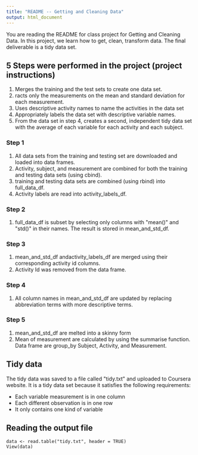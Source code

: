 ```yaml
---
title: "README -- Getting and Cleaning Data"
output: html_document
---
```


You are reading the README for class project for Getting and Cleaning Data. In this project, we learn how to get, clean, transform data. The final deliverable is a tidy data set.


## 5 Steps were performed in the project (project instructions)
1. Merges the training and the test sets to create one data set.
2. racts only the measurements on the mean and standard deviation for each measurement. 
3. Uses descriptive activity names to name the activities in the data set
4. Appropriately labels the data set with descriptive variable names. 
5. From the data set in step 4, creates a second, independent tidy data set with the average of each variable for each activity and each subject.

### Step 1
1. All data sets from the training and testing set are downloaded and loaded into data frames.
2. Activity, subject, and measurement are combined for both the training and testing data sets (using cbind).
3. training and testing data sets are combined (using rbind) into full_data_df.
4. Activity labels are read into activity_labels_df.

### Step 2
1. full_data_df is subset by selecting only columns with "mean()" and "std()" in their names. The result is stored in mean_and_std_df.

### Step 3
1. mean_and_std_df andactivity_labels_df are merged using their corresponding activity id columns.
2. Activity Id was removed from the data frame.

### Step 4
1. All column names in mean_and_std_df are updated by replacing abbreviation terms with more descriptive terms.

### Step 5
1. mean_and_std_df are melted into a skinny form
2. Mean of measurement are calculated by using the summarise function. Data frame are group_by Subject, Activity, and Measurement.

## Tidy data 
The tidy data was saved to a file called "tidy.txt" and uploaded to Coursera website. It is a tidy data set because it satisfies the following requirements:
* Each variable measurement is in one column
* Each different observation is in one row
* It only contains one kind of variable


## Reading the output file

```{r}
data <- read.table("tidy.txt", header = TRUE) 
View(data)
```
